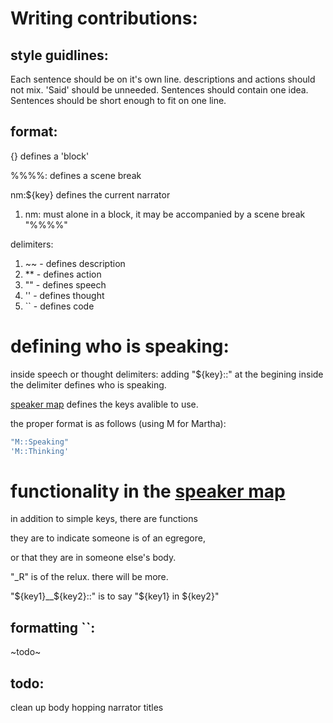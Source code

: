 # Writing contributions:

## style guidlines:

Each sentence should be on it's own line.
descriptions and actions should not mix.
'Said' should be unneeded.
Sentences should contain one idea.
Sentences should be short enough to fit on one line. 

## format:

{} defines a 'block'

%%%%: defines a scene break

nm:${key} defines the current narrator

1. nm: must alone in a block, it may be accompanied by a scene break "%%%%"

delimiters:
1. ~~ - defines description
2. ** - defines action
3. "" - defines speech
4. '' - defines thought
5. `` - defines code

# defining who is speaking:

inside speech or thought delimiters: adding "${key}::" at the begining inside the delimiter defines who is speaking.

[speaker map](speakermap.js) defines the keys avalible to use.

the proper format is as follows (using M for Martha):
```js
"M::Speaking"
'M::Thinking'
```

# functionality in the [speaker map](speakermap.js)

in addition to simple keys, there are functions

they are to indicate someone is of an egregore,

or that they are in someone else's body.

"_R" is of the relux. there will be more.

"${key1}__${key2}::" is to say "${key1} in ${key2}"



## formatting ``:
~todo~

## todo:

clean up body hopping narrator titles
